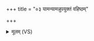 +++
title = "०३ यामन्यामन्नुपयुक्तं वहिष्ठम्"

+++
<details><summary>मूलम् (VS)</summary>

याम॑न्याम॒न्नुप॑युक्तं॒ वहि॑ष्ठं॒ कर्म॑ङ्कर्म॒न्नाभ॑गम॒ग्निमी॑डे। र॑क्षो॒हणं॑ यज्ञ॒वृधं॑ घृ॒ताहु॑तं॒ स नो॑ मुञ्च॒त्वंह॑सः ॥
</details>